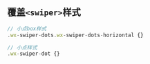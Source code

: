 ## 覆盖`<swiper>`样式
```js
// 小点box样式
.wx-swiper-dots.wx-swiper-dots-horizontal {}

// 小点样式
.wx-swiper-dot {}
```